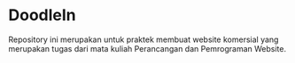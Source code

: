 # DoodleIn
Repository ini merupakan untuk praktek membuat website komersial yang merupakan tugas dari mata kuliah Perancangan dan Pemrograman Website.
